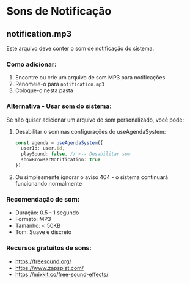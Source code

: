 # Sons de Notificação

## notification.mp3

Este arquivo deve conter o som de notificação do sistema.

### Como adicionar:

1. Encontre ou crie um arquivo de som MP3 para notificações
2. Renomeie-o para `notification.mp3`
3. Coloque-o nesta pasta

### Alternativa - Usar som do sistema:

Se não quiser adicionar um arquivo de som personalizado, você pode:

1. Desabilitar o som nas configurações do useAgendaSystem:
   ```typescript
   const agenda = useAgendaSystem({
     userId: user.id,
     playSound: false, // <-- Desabilitar som
     showBrowserNotification: true
   })
   ```

2. Ou simplesmente ignorar o aviso 404 - o sistema continuará funcionando normalmente

### Recomendação de som:

- Duração: 0.5 - 1 segundo
- Formato: MP3
- Tamanho: < 50KB
- Tom: Suave e discreto

### Recursos gratuitos de sons:

- https://freesound.org/
- https://www.zapsplat.com/
- https://mixkit.co/free-sound-effects/
